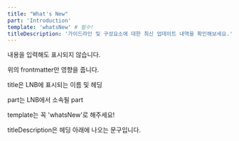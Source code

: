 ```yaml
---
title: "What's New"
part: 'Introduction'
template: 'whatsNew' # 필수!
titleDescription: '가이드라인 및 구성요소에 대한 최신 업데이트 내역을 확인해보세요.'
---
```


내용을 입력해도 표시되지 않습니다.

위의 frontmatter만 영향을 줍니다.

title은 LNB에 표시되는 이름 및 헤딩

part는 LNB에서 소속될 part

template는 꼭 'whatsNew'로 해주세요!

titleDescription은 헤딩 아래에 나오는 문구입니다.
